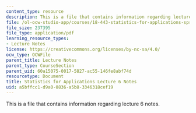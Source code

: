```yaml
---
content_type: resource
description: This is a file that contains information regarding lecture 6 notes.
file: /ol-ocw-studio-app/courses/18-443-statistics-for-applications-spring-2015/a5bffcc1d9a00836a5b83346318cef19_MIT18_443S15_LEC6.pdf
file_size: 237395
file_type: application/pdf
learning_resource_types:
- Lecture Notes
license: https://creativecommons.org/licenses/by-nc-sa/4.0/
ocw_type: OCWFile
parent_title: Lecture Notes
parent_type: CourseSection
parent_uid: 60a15075-0017-5827-ac55-146fe8abf74d
resourcetype: Document
title: Statistics for Applications Lecture 6 Notes
uid: a5bffcc1-d9a0-0836-a5b8-3346318cef19
---
```

This is a file that contains information regarding lecture 6 notes.